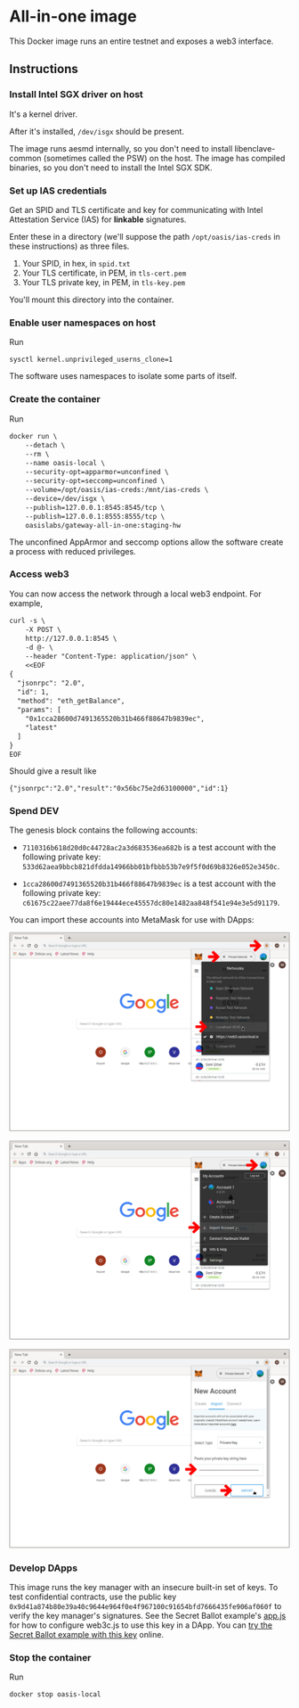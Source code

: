 # All-in-one image

This Docker image runs an entire testnet and exposes a web3 interface.

## Instructions

### Install Intel SGX driver on host
It's a kernel driver.

After it's installed, `/dev/isgx` should be present.

The image runs aesmd internally, so you don't need to install libenclave-common (sometimes called the PSW) on the host.
The image has compiled binaries, so you don't need to install the Intel SGX SDK.

### Set up IAS credentials
Get an SPID and TLS certificate and key for communicating with Intel Attestation Service (IAS) for **linkable** signatures.

Enter these in a directory (we'll suppose the path `/opt/oasis/ias-creds` in these instructions) as three files.

1. Your SPID, in hex, in `spid.txt`
2. Your TLS certificate, in PEM, in `tls-cert.pem`
3. Your TLS private key, in PEM, in `tls-key.pem`

You'll mount this directory into the container.

### Enable user namespaces on host
Run

```
sysctl kernel.unprivileged_userns_clone=1
```

The software uses namespaces to isolate some parts of itself.

### Create the container
Run

```
docker run \
    --detach \
    --rm \
    --name oasis-local \
    --security-opt=apparmor=unconfined \
    --security-opt=seccomp=unconfined \
    --volume=/opt/oasis/ias-creds:/mnt/ias-creds \
    --device=/dev/isgx \
    --publish=127.0.0.1:8545:8545/tcp \
    --publish=127.0.0.1:8555:8555/tcp \
    oasislabs/gateway-all-in-one:staging-hw
```

The unconfined AppArmor and seccomp options allow the software create a process with reduced privileges.

### Access web3
You can now access the network through a local web3 endpoint.
For example,

```
curl -s \
    -X POST \
    http://127.0.0.1:8545 \
    -d @- \
    --header "Content-Type: application/json" \
    <<EOF
{
  "jsonrpc": "2.0",
  "id": 1,
  "method": "eth_getBalance",
  "params": [
    "0x1cca28600d7491365520b31b466f88647b9839ec",
    "latest"
  ]
}
EOF
```

Should give a result like
```
{"jsonrpc":"2.0","result":"0x56bc75e2d63100000","id":1}
```

### Spend DEV
The genesis block contains the following accounts:

* `7110316b618d20d0c44728ac2a3d683536ea682b` is a test account with the following
  private key: `533d62aea9bbcb821dfdda14966bb01bfbbb53b7e9f5f0d69b8326e052e3450c`.

* `1cca28600d7491365520b31b466f88647b9839ec` is a test account with the following
  private key: `c61675c22aee77da8f6e19444ece45557dc80e1482aa848f541e94e3e5d91179`.

You can import these accounts into MetaMask for use with DApps:

![](metamask-localhost.png)

![](metamask-importaccount.png)

![](metamask-privatekey.png)

### Develop DApps
This image runs the key manager with an insecure built-in set of keys.
To test confidential contracts, use the public key `0x9d41a874b80e39a40c9644e964f0e4f967100c91654bfd7666435fe906af060f` to verify the key manager's signatures.
See the Secret Ballot example's [app.js](https://github.com/oasislabs/secret-ballot/blob/9dbdc82512db042ae37d55059c31eae3befe6e7b/app/javascripts/app.js#L155-L158) for how to configure web3c.js to use this key in a DApp.
You can [try the Secret Ballot example with this key](https://cdn.oasiscloud.io/ballot/index.html?insecureTestingKeys=1) online.

### Stop the container
Run

```
docker stop oasis-local
```

